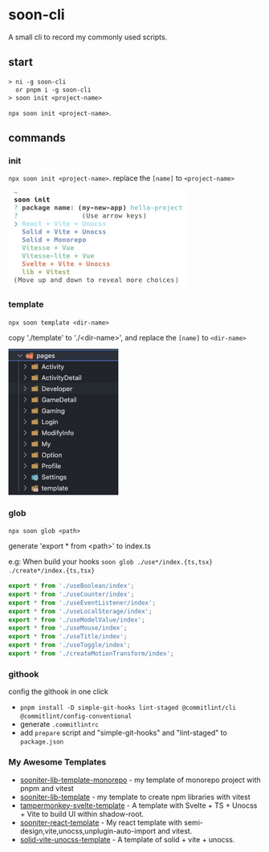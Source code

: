 # soon-cli

A small cli to record my commonly used scripts.

## start

```shell
> ni -g soon-cli
  or pnpm i -g soon-cli
> soon init <project-name>
```

`npx soon init <project-name>`.

## commands

### init

`npx soon init <project-name>`.
replace the `[name]` to `<project-name>`

![init preview](https://raw.githubusercontent.com/SoonIter/soon-cli/master/docs/init.png)

### template

`npx soon template <dir-name>`

copy './template' to './\<dir-name\>', and replace the `[name]` to `<dir-name>`

![template preview](https://raw.githubusercontent.com/SoonIter/soon-cli/master/docs/template.png)


### glob

`npx soon glob <path>`

generate 'export \* from \<path\>' to index.ts

e.g: When build your hooks  `soon glob ./use*/index.{ts,tsx} ./create*/index.{ts,tsx}`

```typescript
export * from './useBoolean/index';
export * from './useCounter/index';
export * from './useEventListener/index';
export * from './useLocalStorage/index';
export * from './useModelValue/index';
export * from './useMouse/index';
export * from './useTitle/index';
export * from './useToggle/index';
export * from './createMotionTransform/index';
```

### githook

config the githook in one click

- `pnpm install -D simple-git-hooks lint-staged @commitlint/cli @commitlint/config-conventional`
- generate `.commitlintrc`
- add `prepare` script and "simple-git-hooks" and "lint-staged" to `package.json`

### My Awesome Templates

- [sooniter-lib-template-monorepo](https://github.com/SoonIter/sooniter-lib-template-monorepo) - my template of monorepo project with pnpm and vitest
- [sooniter-lib-template](https://github.com/SoonIter/sooniter-lib-template) - my template to create npm libraries with vitest
- [tampermonkey-svelte-template](https://github.com/SoonIter/tampermonkey-svelte-template) - A template with Svelte + TS + Unocss + Vite to build UI within shadow-root.
- [sooniter-react-template](https://github.com/SoonIter/sooniter-react-template) - My react template with semi-design,vite,unocss,unplugin-auto-import and vitest.
- [solid-vite-unocss-template](https://github.com/SoonIter/solid-vite-unocss-template) - A template of solid + vite + unocss.
